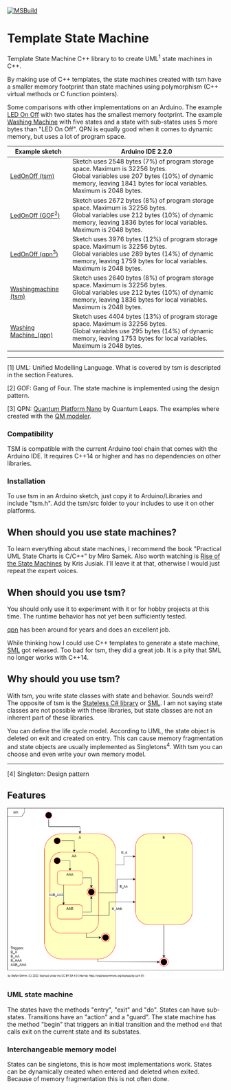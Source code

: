 [![MSBuild](https://github.com/mrstefangrimm/TemplateStateMachine/actions/workflows/msbuild.yml/badge.svg)](https://github.com/mrstefangrimm/TemplateStateMachine/actions/workflows/msbuild.yml)

# Template State Machine

Template State Machine C++ library to to create UML<sup>1</sup> state machines in C++.



By making use of C++ templates, the state machines created with tsm have a smaller memory footprint than state machines using polymorphism (C++ virtual methods or C function pointers).


Some comparisons with other implementations on an Arduino. The example [LED On Off](https://wokwi.com/projects/374412197981887489)  with two states has the smallest memory footprint. The example [Washing Machine](https://wokwi.com/projects/374413481521914881) with five states and a state with sub-states uses 5 more bytes than "LED On Off". QPN is equally good when it comes to dynamic memory, but uses a lot of program space.

| Example sketch | Arduino IDE 2.2.0 |
| -- | -- |
| [LedOnOff (tsm)](https://wokwi.com/projects/374412197981887489) | Sketch uses 2548 bytes (7%) of program storage space. Maximum is 32256 bytes.<br/>Global variables use 207 bytes (10%) of dynamic memory, leaving 1841 bytes for local variables. Maximum is 2048 bytes. |
| [LedOnOff (GOF<sup>2</sup>)](https://wokwi.com/projects/374415929109364737) | Sketch uses 2672 bytes (8%) of program storage space. Maximum is 32256 bytes.<br/>Global variables use 212 bytes (10%) of dynamic memory, leaving 1836 bytes for local variables. Maximum is 2048 bytes. |
| [LedOnOff (qpn<sup>3</sup>)](https://wokwi.com/projects/374416715311795201) | Sketch uses 3976 bytes (12%) of program storage space. Maximum is 32256 bytes.<br/>Global variables use 289 bytes (14%) of dynamic memory, leaving 1759 bytes for local variables. Maximum is 2048 bytes. |
| [Washingmachine (tsm)](https://wokwi.com/projects/374413481521914881) | Sketch uses 2640 bytes (8%) of program storage space. Maximum is 32256 bytes.<br/>Global variables use 212 bytes (10%) of dynamic memory, leaving 1836 bytes for local variables. Maximum is 2048 bytes. |
| [Washing Machine_(qpn)](https://wokwi.com/projects/374417034159644673) | Sketch uses 4404 bytes (13%) of program storage space. Maximum is 32256 bytes.<br/>Global variables use 295 bytes (14%) of dynamic memory, leaving 1753 bytes for local variables. Maximum is 2048 bytes. |

---
[1] UML: Unified Modelling Language. What is covered by tsm is descripted in the section Features. 

[2] GOF: Gang of Four. The state machine is implemented using the design pattern.

[3] QPN: [Quantum Platform Nano](https://github.com/QuantumLeaps/qpn) by Quantum Leaps. The examples where created with the [QM modeler](https://www.state-machine.com/qm/).



### Compatibility

TSM is compatible with the current Arduino tool chain that comes with the Arduino IDE. It requires C++14 or higher and has no dependencies on other libraries.

### Installation

To use tsm in an Arduino sketch, just copy it to Arduino/Libraries and include "tsm.h". Add the tsm/src folder to your includes to use it on other platforms.



## When should you use state machines?

To learn everything about state machines, I recommend the book "Practical UML State Charts is C/C++" by Miro Samek. Also worth watching is [Rise of the State Machines](https://www.youtube.com/watch?v=Zb6xcd2as6o) by Kris Jusiak. I'll leave it at that, otherwise I would just repeat the expert voices.



## When should you use tsm?

You should only use it to experiment with it or for hobby projects at this time. The runtime behavior has not yet been sufficiently tested.

[qpn](https://github.com/QuantumLeaps/qpn) has been around for years and does an excellent job.

While thinking how I could use C++ templates to generate a state machine, [SML](https://github.com/boost-ext/sml) got released. Too bad for tsm, they  did a great job. It is a pity that SML no longer works with C++14.



## Why should you use tsm?

With tsm, you write state classes with state and behavior. Sounds weird? The opposite of tsm is the [Stateless C# library](https://github.com/dotnet-state-machine/stateless) or [SML](https://github.com/boost-ext/sml). I am not saying state classes are not possible with these libraries, but state classes are not an inherent part of these libraries.

You can define the life cycle model. According to UML, the state object is deleted on exit and created on entry. This can cause memory fragmentation and state objects are usually implemented as Singletons<sup>4</sup>. With tsm you can choose and even write your own memory model.

---

[4] Singleton: Design pattern



## Features

[![statemachine example](docs/sm_example.png)](https://wandbox.org/permlink/p7sckwCk2nVR2Moh)

### UML state machine

The states have the methods "entry", "exit" and "do".  States can have sub-states. Transitions have an "action" and a "guard". The state machine has the method "begin" that triggers an initial transition and the method <code>end</code> that calls exit on the current state and its substates.

### Interchangeable memory model

States can be singletons, this is how most implementations work. States can be dynamically created when entered and deleted when exited. Because of memory fragmentation this is not often done.






